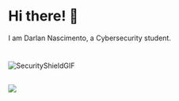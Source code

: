 # Hi there! 🫡
I am Darlan Nascimento, a Cybersecurity student. 
#
![SecurityShieldGIF](https://github.com/zangwclio/zangwclio/assets/104589085/2455a81f-43b9-4fd7-9022-d0cc53bc6820)

##

<div>
  <a href=https://www.linkedin.com/in/darlan-nascimento-356a40232/><img src=https://img.shields.io/badge/LinkedIn-0077B5?style=for-the-badge&logo=linkedin&logoColor=white>
    </a>
</div>
